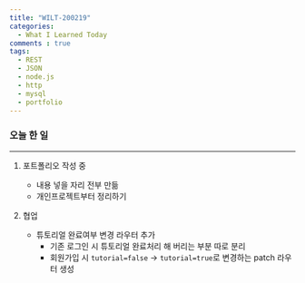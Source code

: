 ```yaml
---
title: "WILT-200219"
categories:
  - What I Learned Today
comments : true
tags:
  - REST
  - JSON
  - node.js
  - http
  - mysql
  - portfolio
---
```


### 오늘 한 일
----

1. 포트폴리오 작성 중
    - 내용 넣을 자리 전부 만듦
    - 개인프로젝트부터 정리하기<br>
    
2. 협업 
    - 튜토리얼 완료여부 변경 라우터 추가
        - 기존 로그인 시 튜토리얼 완료처리 해 버리는 부분 따로 분리
        - 회원가입 시 `tutorial=false` -> `tutorial=true`로 변경하는 patch 라우터 생성<br>